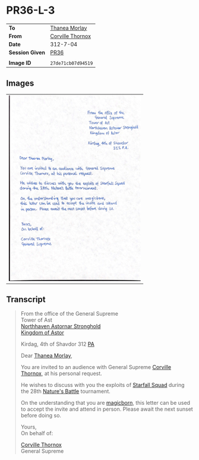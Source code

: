 # PR36-L-3

|||
| --- | --- |
| **To** | [Thanea Morlay](../characters/thanea-morlay.md) | letter.1
| **From** | [Corville Thornox](../characters/corville-thornox.md) |
| **Date** | 312-7-04 |
| **Session Given** | [PR36](../sessions/PR36.md) |
|||
| **Image ID** | `27de71cb07d94519` |

## Images

||
|:---:|
| <img src="https://raw.githubusercontent.com/jesskelsall/astarus-images/main/letters/27de71cb07d94519.jpg" height="500" /> |

## Transcript

> From the office of the General Supreme  
> Tower of Ast  
> [Northhaven Astornar Stronghold](../places/strongholds/northhaven-astornar-stronghold.md)  
> [Kingdom of Astor](../civilisations/kingdom-of-astor/kingdom-of-astor.md)
>
> Kirdag, 4th of Shavdor 312 [PA](../history/calendars/astorian-calendar.md)
>
> Dear [Thanea Morlay](../characters/thanea-morlay.md),
>
> You are invited to an audience with General Supreme [Corville Thornox](../characters/corville-thornox.md), at his personal request.
>
> He wishes to discuss with you the exploits of [Starfall Squad](../organisations/government/astorrel/squads/starfall-squad.md) during the 28th [Nature's Battle](../mechanics/roleplay/natures-battle.md) tournament.
>
> On the understanding that you are [magicborn](../civilisations/kingdom-of-astor/magicborn.md), this letter can be used to accept the invite and attend in person. Please await the next sunset before doing so.
>
> Yours,  
> On behalf of:
>
> [Corville Thornox](../characters/corville-thornox.md)  
> General Supreme
